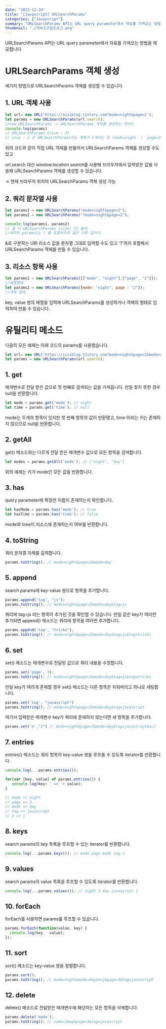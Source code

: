 ```yaml
---
date: "2023-12-24"
title: "[Javascript] URLSearchParams"
categories: ["Javascript"]
summary: "URLSearchParams API는 URL query parameter에서 자료를 가져오는 방법을 제공합니다."
thumbnail: "./자바스크립트로고.png"
---
```



URLSearchParams API는 URL query parameter에서 자료를 가져오는 방법을 제공합니다.

# URLSearchParams 객체 생성

세가지 방법으로 URLSearchParams 객체를 생성할 수 있습니다.

## 1. URL 객체 사용

```jsx
let url= new URL('https://sisiblog.tistory.com?mode=night&page=2');
let params = new URLSearchParams(url.search);
//new URLSearchParams -> URLSearchParams 객체를 생성하는 메서드 
console.log(params)
// URLSearchParams {size : 2} 
// size : 2 은 URLSearchParams라는 객체가 2개라는 뜻 (mode=night  /  page=2)
```

위의 코드와 같이 직접 URL 객체를 만들어서 URLSearchParams 객체를 생성할 수도 있고 

url.search 대신 window.location.search를 사용해 브라우저에서 입력받은 값을 사용해 URLSearchParams 객체를 생성할 수 있습니다.

→ 현재 브라우저 위치의 URLSearchParams 객체 생성 가능

## 2. 쿼리 문자열 사용

```jsx
let params1 = new URLSearchParams("mode=night&page=2");
let params2 = new URLSearchParams("?mode=night&page=2");

console.log(params1, params2)
// 둘 다 URLSearchParams {size: 2} 출력
//하지만 params2는 ? 를 포함하므로 둘은 다른 값이다. 
```

&로 구분하는 URI 리소스 값을 문자열 그대로 입력할 수도 있고 '?'까지 포함해서 URLSearchParams 객체를 만들 수 있습니다.

## 3. 리소스 항목 사용

```jsx
let params1 = new URLSearchParams([["mode", "night"],["page", "2"]]);
//배열형태
let params2 = new URLSearchParams({mode: "night", page : "2"});
//객체 형태
```

key, value 쌍의 배열을 입력해 URLSearchParams를 생성하거나 객체의 형태로 입력하여 만들 수 있습니다.

# 유틸리티 메소드

다음의 모든 예제는 아래 코드의 params를 사용했습니다.

```jsx
let url= new URL('https://sisiblog.tistory.com?mode=night&page=2&mode=day');
let params = new URLSearchParams(url.search);
```

## 1. get

매개변수로 전달 받은 값으로 첫 번째로 검색되는 값을 가져옵니다. 만일 찾지 못한 경우 null을 반환합니다.

```jsx
let mode = params.get('mode'); // night
let time = params.get('time'); // null
```

mode는 두개의 항목이 있지만 첫 번째 항목의 값이 반환됐고, time 이라는 키는 존재하지 않으므로 null을 반환합니다.

## 2. getAll

get() 메소드와는 다르게 전달 받은 매개변수 값으로 모든 항목을 검색합니다.

```jsx
let modes = params.getAll('mode'); // ["night", "day"]
```

위의 예제는 키가 mode인 모든 값을 반환합니다.

## 3. has

query parameter에 특정한 이름이 존재하는지 확인합니다.

```jsx
let hasMode = params.has('mode'); // true
let hasTime = params.has('time'); // false
```

mode와 time이 리소스에 존재하는지 여부를 반환합니다.

## 4. toString

쿼리 문자열 자체를 출력합니다.

```jsx
params.toString(); // mode=night&page=2&mode=day
```

## 5. append

search params에 key-value 쌍으로 항목을 추가합니다.

```jsx
params.append('tag', "js");
params.toString(); // mode=night&page=2&mode=day&tag=js
```

쿼리에 tag=js 라는 항목이 추가된 것을 확인할 수 있습니다. 만일 같은 key가 여러번 추가되면 append() 메소드는 쿼리에 항목을 여러번 추가합니다.

```jsx
params.append('tag', "tricks");
params.toString(); // mode=night&page=2&mode=day&tag=js&tag=tricks
```

## 6. set

set() 메소드는 매개변수로 전달된 값으로 쿼리 내용을 수정합니다.

```jsx
params.set('page', 3);
params.toString(); // mode=night&page=3&mode=day&tag=js&tag=tricks
```

만일 key가 여려개 존재할 경우 set() 메소드는 다른 항목은 지워버리고 하나로 세팅합니다.

```jsx
params.set('tag', "javascript")
params.toString(); // mode=night&page=3&mode=day&tag=javascript
```

여기서 입력받은 매개변수 key가 쿼리에 존재하지 않는다면 새 항목을 추가합니다.

```jsx
params.set('n',"J") // mode=night&page=3&mode=day&tag=javascript&n=J
```

## 7. entries

entries() 메소드는 쿼리 항목의 key-value 쌍을 루프돌 수 있도록 iterator를 반환합니다.

```jsx
console.log(...params.entries());

for(var [key, value] of params.entries()) {
   console.log(key+ ' => '+ value);
}

// mode => night
// page => 3
// mode => day
// tag => javascript
// n => j
```

## 8. keys

search params의 key 목록을 루프할 수 있는 iterator를 반환합니다.

```jsx
console.log(...params.keys()); // mode page mode tag n
```

## 9. values

search params의 value 목록을 루프할 수 있도록 iterator를 반환합니다.

```jsx
console.log(...params.values()); // night 3 day javascript j
```

## 10. forEach

forEach를 사용하면 params를 루프할 수 있습니다.

```jsx
params.forEach(function(value, key) {
  console.log(key,  value);
});
```

## 11. sort

sort() 메소드는 key-value 쌍을 정렬합니다.

```jsx
params.sort();
params.toString(); // mode=night&mode=day&n=j&page=3&tag=javascript
```

## 12. delete

delete() 메소드로 전달받은 매개변수에 해당하는 모든 항목을 삭제합니다.

```jsx
params.delete('mode');
params.toString(); // name=Jeep&page=3&tag=javascript
```